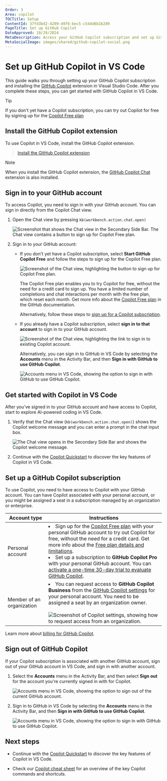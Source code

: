 ```yaml
---
Order: 3
Area: copilot
TOCTitle: Setup
ContentId: 37fd3bd2-4209-49f6-bec5-c544d6b1b289
PageTitle: Set up GitHub Copilot
DateApproved: 10/29/2024
MetaDescription: Access your GitHub Copilot subscription and set up GitHub Copilot in Visual Studio.
MetaSocialImage: images/shared/github-copilot-social.png
---
```

# Set up GitHub Copilot in VS Code

This guide walks you through setting up your GitHub Copilot subscription and installing the [GitHub Copilot](https://marketplace.visualstudio.com/items?itemName=GitHub.copilot) extension in Visual Studio Code. After you complete these steps, you can get started with GitHub Copilot in VS Code.

> [!TIP]
> If you don't yet have a Copilot subscription, you can try out Copilot for free by signing up for the [Copilot Free plan](TODO)

## Install the GitHub Copilot extension

To use Copilot in VS Code, install the GitHub Copilot extension.

> <a class="install-extension-btn" href="vscode:extension/GitHub.copilot">Install the GitHub Copilot extension</a>

> [!NOTE]
> When you install the GitHub Copilot extension, the [GitHub Copilot Chat](https://marketplace.visualstudio.com/items?itemName=GitHub.copilot-chat) extension is also installed.

## Sign in to your GitHub account

To access Copilot, you need to sign in with your GitHub account. You can sign in directly from the Copilot Chat view.

1. Open the Chat view by pressing `kb(workbench.action.chat.open)`

    ![Screenshot that shows the Chat view in the Secondary Side Bar. The Chat view contains a button to sign up for Copilot Free plan.](images/setup/copilot-chat-view-new-user.png)

1. Sign in to your GitHub account:

    * If you don't yet have a Copilot subscription, select **Start GitHub Copilot Free** and follow the steps to sign up for the Copilot Free plan.

        ![Screenshot of the Chat view, highlighting the button to sign up for Copilot Free plan.](images/setup/copilot-chat-view-start-free.png)

        The Copilot Free plan enables you to try Copilot for free, without the need for a credit card to sign up. You have a limited number of completions and chat interactions per month with the free plan, which reset each month. Get more info about the [Copilot Free plan](https://github.com/copilot) in the GitHub documentation.

        Alternatively, follow these steps to [sign up for a Copilot subscription](#set-up-a-github-copilot-subscription).

    * If you already have a Copilot subscription, select **sign in to that account** to sign in to your GitHub account.

        ![Screenshot of the Chat view, highlighting the link to sign in to existing Copilot account.](images/setup/copilot-chat-view-sign-in.png)

        Alternatively, you can sign in to GitHub in VS Code by selecting the **Accounts** menu in the Activity Bar, and then **Sign in with GitHub to use GitHub Copilot**.

        ![Accounts menu in VS Code, showing the option to sign in with GitHub to use GitHub Copilot.](images/setup/vscode-accounts-menu.png)

## Get started with Copilot in VS Code

After you've signed in to your GitHub account and have access to Copilot, start to explore AI-powered coding in VS Code.

1. Verify that the Chat view (`kb(workbench.action.chat.open)`) shows the Copilot welcome message and you can enter a prompt in the chat input box.

    ![The Chat view opens in the Secondary Side Bar and shows the Copilot welcome message.](images/setup/copilot-chat-view-welcome.png)

1. Continue with the [Copilot Quickstart](/docs/copilot/getting-started.md) to discover the key features of Copilot in VS Code.

## Set up a GitHub Copilot subscription

To use Copilot, you need to have access to Copilot with your GitHub account. You can have Copilot associated with your personal account, or you might be assigned a seat in a subscription managed by an organization or enterprise.

| Account type | Instructions |
| ------------ | ------------ |
| Personal account | <li>Sign up for the [Copilot Free plan](https://github.com/github-copilot/signup) with your personal GitHub account to try out Copilot for free, without the need for a credit card. Get more info about the [Free plan details and limitations](TODO).</li><li>Set up a subscription to **GitHub Copilot Pro** with your personal GitHub account. You can [activate a one-time 30-day trial to evaluate GitHub Copilot](https://github.com/github-copilot/signup/copilot_individual).</li> |
| Member of an organization | <li>You can request access to **GitHub Copilot Business** from the [GitHub Copilot settings](https://github.com/settings/copilot) for your personal account. You need to be assigned a seat by an organization owner.</li><br/>![Screenshot of Copilot settings, showing how to request access from an organization.](images/setup/request-cfb-access-settings.png) |

Learn more about [billing for GitHub Copilot](https://docs.github.com/billing/managing-billing-for-github-copilot/about-billing-for-github-copilot).

## Sign out of GitHub Copilot

If your Copilot subscription is associated with another GitHub account, sign out of your GitHub account in VS Code, and sign in with another account.

1. Select the **Accounts** menu in the Activity Bar, and then select **Sign out** for the account you're currently signed in with for Copilot.

    ![Accounts menu in VS Code, showing the option to sign out of the current GitHub account.](images/setup/vscode-accounts-menu-signout.png)

1. Sign in to GitHub in VS Code by selecting the **Accounts** menu in the Activity Bar, and then **Sign in with GitHub to use GitHub Copilot**.

    ![Accounts menu in VS Code, showing the option to sign in with GitHub to use GitHub Copilot.](images/setup/vscode-accounts-menu.png)

## Next steps

* Continue with the [Copilot Quickstart](/docs/copilot/getting-started.md) to discover the key features of Copilot in VS Code.

* Check our [Copilot cheat sheet](/docs/copilot/copilot-vscode-features.md) for an overview of the key Copilot commands and shortcuts.
